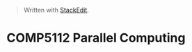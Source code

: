 


> Written with [StackEdit](https://stackedit.io/).
# COMP5112 Parallel Computing

<!--stackedit_data:
eyJoaXN0b3J5IjpbMTM2NDM2NzkzNF19
-->